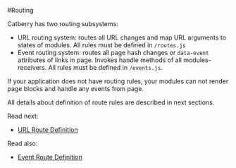 #Routing

Catberry has two routing subsystems:

* URL routing system: routes all URL changes and map URL arguments 
to states of modules. All rules must be defined in `/routes.js`
* Event routing system: routes all page hash changes or `data-event` 
attributes of links in page. Invokes handle methods of all modules-receivers. 
All rules must be defined in `/events.js`.

If your application does not have routing rules, your modules can not render
page blocks and handle any events from page.

All details about definition of route rules are described in next sections.

Read next:
 
* [URL Route Definition](url-route-definition.md)
 
Read also:

* [Event Route Definition](event-route-definition.md)